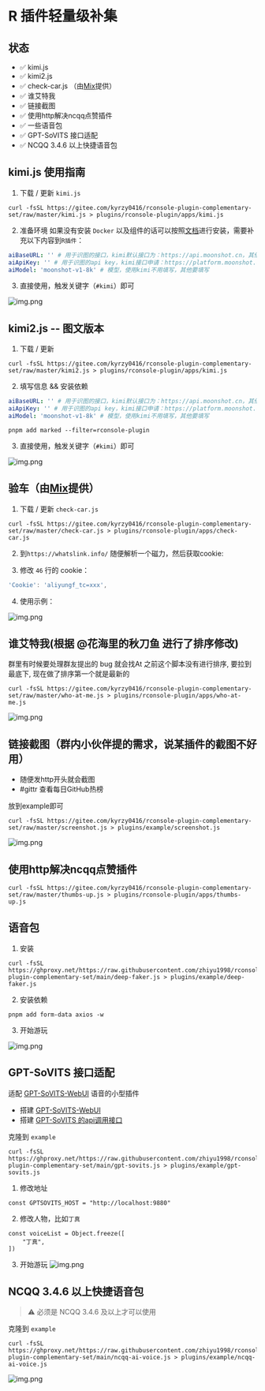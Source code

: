 # R 插件轻量级补集

## 状态

- ✅ kimi.js 
- ✅ kimi2.js 
- ✅ check-car.js （由[Mix](https://github.com/MiX1024)提供）
- ✅ 谁艾特我
- ✅ 链接截图
- ✅ 使用http解决ncqq点赞插件
- ✅ 一些语音包
- ✅ GPT-SoVITS 接口适配
- ✅ NCQQ 3.4.6 以上快捷语音包

## kimi.js 使用指南

1. 下载 / 更新 `kimi.js`
```shell
curl -fsSL https://gitee.com/kyrzy0416/rconsole-plugin-complementary-set/raw/master/kimi.js > plugins/rconsole-plugin/apps/kimi.js
```

2. 准备环境
如果没有安装 `Docker` 以及组件的话可以按照[文档](https://gitee.com/kyrzy0416/rconsole-plugin#%E5%BE%AE%E4%BF%A1%E6%96%87%E7%AB%A0%E6%80%BB%E7%BB%93-%E5%AE%8C%E5%85%A8%E5%85%8D%E8%B4%B9%E6%80%BB%E7%BB%93)进行安装，需要补充以下内容到`R插件`：
```yaml
aiBaseURL: '' # 用于识图的接口，kimi默认接口为：https://api.moonshot.cn，其他服务商自己填写
aiApiKey: '' # 用于识图的api key，kimi接口申请：https://platform.moonshot.cn/console/api-keys
aiModel: 'moonshot-v1-8k' # 模型，使用kimi不用填写，其他要填写
```

3. 直接使用，触发关键字（`#kimi`）即可

![img.png](img/img.webp)


## kimi2.js -- 图文版本

1. 下载 / 更新

```shell
curl -fsSL https://gitee.com/kyrzy0416/rconsole-plugin-complementary-set/raw/master/kimi2.js > plugins/rconsole-plugin/apps/kimi.js
```

2. 填写信息 && 安装依赖

```yaml
aiBaseURL: '' # 用于识图的接口，kimi默认接口为：https://api.moonshot.cn，其他服务商自己填写
aiApiKey: '' # 用于识图的api key，kimi接口申请：https://platform.moonshot.cn/console/api-keys
aiModel: 'moonshot-v1-8k' # 模型，使用kimi不用填写，其他要填写
```

```shell
pnpm add marked --filter=rconsole-plugin
```

3. 直接使用，触发关键字（`#kimi`）即可

![img.png](img/img5.webp)

## 验车（由[Mix](https://github.com/MiX1024)提供）

1. 下载 / 更新 `check-car.js`
```shell
curl -fsSL https://gitee.com/kyrzy0416/rconsole-plugin-complementary-set/raw/master/check-car.js > plugins/rconsole-plugin/apps/check-car.js
```

2. 到`https://whatslink.info/` 随便解析一个磁力，然后获取cookie:

3. 修改 `46` 行的 cookie：
```javascript
'Cookie': 'aliyungf_tc=xxx',
```

4. 使用示例：

![img.png](img/img2.webp)

## 谁艾特我(根据 @花海里的秋刀鱼 进行了排序修改)

群里有时候要处理群友提出的 bug 就会找At 之前这个脚本没有进行排序, 要拉到最底下, 现在做了排序第一个就是最新的

```shell
curl -fsSL https://gitee.com/kyrzy0416/rconsole-plugin-complementary-set/raw/master/who-at-me.js > plugins/rconsole-plugin/apps/who-at-me.js
```

![img.png](img/img3.webp)

## 链接截图（群内小伙伴提的需求，说某插件的截图不好用）

- 随便发http开头就会截图
- #gittr 查看每日GitHub热榜

放到example即可

```shell
curl -fsSL https://gitee.com/kyrzy0416/rconsole-plugin-complementary-set/raw/master/screenshot.js > plugins/example/screenshot.js
```

![img.png](img/img4.webp)

## 使用http解决ncqq点赞插件

```shell
curl -fsSL https://gitee.com/kyrzy0416/rconsole-plugin-complementary-set/raw/master/thumbs-up.js > plugins/rconsole-plugin/apps/thumbs-up.js
```

## 语音包

1. 安装
```shell
curl -fsSL https://ghproxy.net/https://raw.githubusercontent.com/zhiyu1998/rconsole-plugin-complementary-set/main/deep-faker.js > plugins/example/deep-faker.js
```

2. 安装依赖
```shell
pnpm add form-data axios -w
```

3. 开始游玩

![img.png](img/img6.webp)

## GPT-SoVITS 接口适配

适配 [GPT-SoVITS-WebUI](https://github.com/RVC-Boss/GPT-SoVITS) 语音的小型插件

- 搭建 [GPT-SoVITS-WebUI](https://github.com/RVC-Boss/GPT-SoVITS)
- 搭建 [GPT-SoVITS 的api调用接口](https://github.com/jianchang512/gptsovits-api)

克隆到 `example`
```shell
curl -fsSL https://ghproxy.net/https://raw.githubusercontent.com/zhiyu1998/rconsole-plugin-complementary-set/main/gpt-sovits.js > plugins/example/gpt-sovits.js
```

1. 修改地址
```shell
const GPTSOVITS_HOST = "http://localhost:9880"
```

2. 修改人物，比如`丁真`
```shell
const voiceList = Object.freeze([
    "丁真",
])
```

3. 开始游玩
![img.png](img/img7.webp)

## NCQQ 3.4.6 以上快捷语音包

> ⚠️ 必须是 NCQQ 3.4.6 及以上才可以使用

克隆到 `example`
```shell
curl -fsSL https://ghproxy.net/https://raw.githubusercontent.com/zhiyu1998/rconsole-plugin-complementary-set/main/ncqq-ai-voice.js > plugins/example/ncqq-ai-voice.js
```

![img.png](img/img8.webp)

